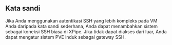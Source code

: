 ## Kata sandi

Jika Anda menggunakan autentikasi SSH yang lebih kompleks pada VM Anda daripada kata sandi sederhana, Anda dapat menambahkan sistem sebagai koneksi SSH biasa di XPipe. Jika tidak dapat diakses dari luar, Anda dapat mengatur sistem PVE induk sebagai gateway SSH.
